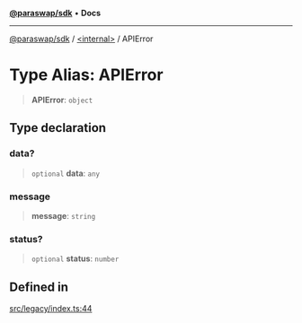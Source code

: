 [**@paraswap/sdk**](../../README.md) • **Docs**

***

[@paraswap/sdk](../../globals.md) / [\<internal\>](../README.md) / APIError

# Type Alias: APIError

> **APIError**: `object`

## Type declaration

### data?

> `optional` **data**: `any`

### message

> **message**: `string`

### status?

> `optional` **status**: `number`

## Defined in

[src/legacy/index.ts:44](https://github.com/paraswap/paraswap-sdk/blob/master/src/legacy/index.ts#L44)
